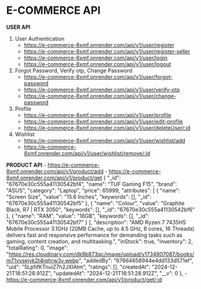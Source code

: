 # E-COMMERCE API
   **USER API**
   1. User Authentication
      - <https://e-commerce-8xmf.onrender.com/api/v1/user/register>
      - <https://e-commerce-8xmf.onrender.com/api/v1/user/register-seller>
      - <https://e-commerce-8xmf.onrender.com/api/v1/user/login>
      - <https://e-commerce-8xmf.onrender.com/api/v1/user/logout>
   2. Forgot Password, Verify otp, Change Password
      - <https://e-commerce-8xmf.onrender.com/api/v1/user/forgot-password>
      - <https://e-commerce-8xmf.onrender.com/api/v1/user/verify-otp>
      - <https://e-commerce-8xmf.onrender.com/api/v1/user/change-password>
   3. Profile
      - <https://e-commerce-8xmf.onrender.com/api/v1/user/profile>
      - <https://e-commerce-8xmf.onrender.com/api/v1/user/edit-profile>
      - <https://e-commerce-8xmf.onrender.com/api/v1/user/deleteUser/:id>
   4. Wishlist
      - <https://e-commerce-8xmf.onrender.com/api/v1/user/wishlist/add>
      - <https://e-commerce-8xmf.onrender.com/api/v1/user/wishlist/remove/:id>

   **PRODUCT API**
     - <https://e-commerce-8xmf.onrender.com/api/v1/product/add>
     - <https://e-commerce-8xmf.onrender.com/api/v1/product/get>
          {
      "_id": "67670e30c555a41130542bf4",
      "name": "TUF Gaming F15",
      "brand": "ASUS",
      "category": "Laptop",
      "price": 65999,
      "attributes": [
        {
          "name": "Screen Size",
          "value": "15.6 Inches",
          "keywords": [],
          "_id": "67670e30c555a41130542bf5"
        },
        {
          "name": "Colour",
          "value": "Graphite Black, R7 | RTX 3050",
          "keywords": [],
          "_id": "67670e30c555a41130542bf6"
        },
        {
          "name": "RAM",
          "value": "16GB",
          "keywords": [],
          "_id": "67670e30c555a41130542bf7"
        }
      ],
      "description": "AMD Ryzen 7 7435HS Mobile Processor 3.1GHz (20MB Cache, up to 4.5 GHz, 8 cores, 16 Threads) delivers fast and responsive performance for demanding tasks such as gaming, content creation, and multitasking.",
      "inStock": true,
      "inventory": 2,
      "totalRating": 0,
      "image": "https://res.cloudinary.com/dk9b873qc/image/upload/v1734807087/books/m71vvsejyk2t4rqhrw3v.webp",
      "addedBy": "67664658944e4dd133d571ef",
      "uid": "5LpfifKTnuiZ7h2JXIAtm",
      "ratings": [],
      "createdAt": "2024-12-21T18:51:28.912Z",
      "updatedAt": "2024-12-21T18:51:28.912Z",
      "__v": 0
    },
     - <https://e-commerce-8xmf.onrender.com/api/v1/product/get/:id>
